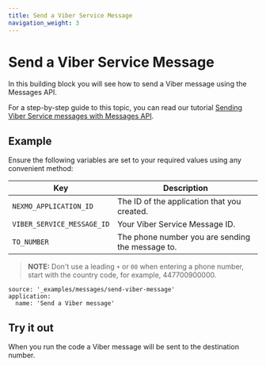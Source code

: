```yaml
---
title: Send a Viber Service Message
navigation_weight: 3
---
```


# Send a Viber Service Message

In this building block you will see how to send a Viber message using the Messages API.

For a step-by-step guide to this topic, you can read our tutorial [Sending Viber Service messages with Messages API](/tutorials/sending-viber-service-messages-with-messages-api).

## Example

Ensure the following variables are set to your required values using any convenient method:

Key | Description
-- | --
`NEXMO_APPLICATION_ID` | The ID of the application that you created.
`VIBER_SERVICE_MESSAGE_ID` | Your Viber Service Message ID.
`TO_NUMBER` | The phone number you are sending the message to. 

> **NOTE:** Don't use a leading `+` or `00` when entering a phone number, start with the country code, for example, 447700900000.

```building_blocks
source: '_examples/messages/send-viber-message'
application:
  name: 'Send a Viber message'
```

## Try it out

When you run the code a Viber message will be sent to the destination number.